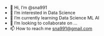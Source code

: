 - 👋 Hi, I’m @sna991
- 👀 I’m interested in Data Science 
- 🌱 I’m currently learning Data Science ML AI 
- 💞️ I’m looking to collaborate on ...
- 📫 How to reach me sna991@gmail.com

<!---
sna991/sna991 is a ✨ special ✨ repository because its `README.md` (this file) appears on your GitHub profile.
You can click the Preview link to take a look at your changes.
--->
